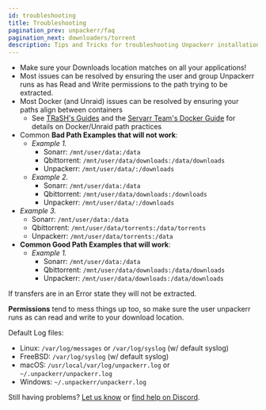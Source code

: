 ```yaml
---
id: troubleshooting
title: Troubleshooting
pagination_prev: unpackerr/faq
pagination_next: downloaders/torrent
description: Tips and Tricks for troubleshooting Unpackerr installations.
---
```


- Make sure your Downloads location matches on all your applications!
- Most issues can be resolved by ensuring the user and group Unpackerr runs as has
  Read and Write permissions to the path trying to be extracted.
- Most Docker (and Unraid) issues can be resolved by ensuring your paths align between containers
  - See [TRaSH's Guides](https://trash-guides.info/Hardlinks/Hardlinks-and-Instant-Moves/) and the
    [Servarr Team's Docker Guide](https://wiki.servarr.com/docker-guide) for details on Docker/Unraid path practices
- Common **Bad Path Examples that will not work**:
  - _Example 1._
    - Sonarr: `/mnt/user/data:/data`
    - Qbittorrent: `/mnt/user/data/downloads:/data/downloads`
    - Unpackerr: `/mnt/user/data/:/downloads`
  - _Example 2._
    - Sonarr: `/mnt/user/data:/data`
    - Qbittorrent: `/mnt/user/data/downloads:/downloads`
    - Unpackerr: `/mnt/user/data/:/downloads`
- _Example 3._
    - Sonarr: `/mnt/user/data:/data`
    - Qbittorrent: `/mnt/user/data/torrents:/data/torrents`
    - Unpackerr: `/mnt/user/data/torrents:/data`
- **Common Good Path Examples that will work**:
  - _Example 1._
    - Sonarr: `/mnt/user/data:/data`
    - Qbittorrent: `/mnt/user/data/downloads:/data/downloads`
    - Unpackerr: `/mnt/user/data/downloads:/data/downloads`

If transfers are in an Error state they will not be extracted.

**Permissions** tend to mess things up too, so make sure the user unpackerr runs as can read
and write to your download location.

Default Log files:

- Linux: `/var/log/messages` or `/var/log/syslog` (w/ default syslog)
- FreeBSD: `/var/log/syslog` (w/ default syslog)
- macOS: `/usr/local/var/log/unpackerr.log` or `~/.unpackerr/unpackerr.log`
- Windows: `~/.unpackerr/unpackerr.log`

Still having problems?
[Let us know](https://github.com/Unpackerr/unpackerr/issues/new) or [find help on Discord](https://golift.io/discord).
